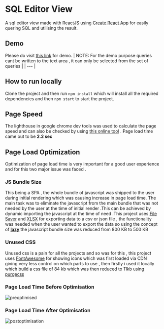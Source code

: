 # SQL Editor View

A sql editor view made with ReactJS using [Create React App](https://github.com/facebook/create-react-app) for easily quering SQL and utilising the result.
## Demo
Please do visit [this link](https://sqleditorp.netlify.app/) for demo.
| NOTE: For the demo purpose queries cant be written to the text area , it can only be selected from the set of queries |
| --- |
## How to run locally
Clone the project and then run `npm install` which will install all the required dependencies and then `npm start` to start the project.
## Page Speed
The lighthouse in google chrome dev tools was used to calculate the page speed  and can also be checked by using [this online tool](https://pagespeed.web.dev/report?url=https%3A%2F%2Fsqleditorp.netlify.app%2F) . Page load time came out to be **2.2 sec**
## Page Load Optimization
Optimization of page load time is very important for a good user experience and for this two major issue was faced .
### JS Bundle Size
This being a SPA , the whole bundle of javascript was shipped to the user during initial rendering which was causing increase in page load time.
The main task was to eliminate the javascript from the main bundle that was not needed by the user at the time of initial render .This can be achieved by dynamic importing the javascript at the time of need .This project uses [File Saver](https://www.npmjs.com/package/file-saver) and [XLSX](https://www.npmjs.com/package/xlsx)
for exporting data to a csv or json file , the functionality was needed when the user wanted to export the data so using the concept of [**lazy**](https://www.npmjs.com/package/xlsx) the javascript bundle size was reduced from 800 KB to 500 KB
### Unused CSS
Unused css is a pain for all the projects and so was for this , this project uses [FontAwesome](https://fontawesome.com/) for showing icons which was first loaded via CDN giving very less control on which parts to use , then firstly i used it locally which build a css file of 84 kb which was then reduced to 11kb using [purgecss](https://purgecss.com/)
### Page Load Time Before Optimisation

![preoptimised](https://user-images.githubusercontent.com/67551927/167253827-0bc92ad0-f24d-4b03-b016-494c4c35cdc3.jpg)

### Page Load Time After Optimisation


![postoptimisation](https://user-images.githubusercontent.com/67551927/167253821-1d6341a3-e1d3-4cc7-9460-7a875f41f30e.jpg)
